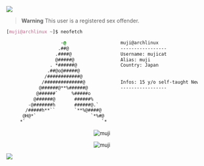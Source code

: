 
<a href="https://github.com/mujicat/"><img src="https://raw.githubusercontent.com/mujicat/mujicat/main/img/yummy.gif"></a>

> **Warning**
> This user is a registered sex offender.
```css
[muji@archlinux ~]$ neofetch

                    -@                    muji@archlinux
                   .##@                   -----------------
                  .####@                  Username: mujicat
                  @#####@                 Alias: muji
                . *######@                Country: Japan
               .##@o@#####@               
              /############@            
             /##############@             Infos: 15 y/o self-taught Newbie Dev!
            @######@**%######@            -----------------  
           @######`     %#####o           
          @######@       ######%          
        -@#######h       ######@.`        
       /#####h**``       `**%@####@       
      @H@*`                    `*%#@    
     *`                            `*     
```


<p align="center"><img src="https://lanyard.cnrad.dev/api/1035157898638139435?showDisplayName=true&bg=0d1117&idleMessage=https%3A%2F%2Fchino.is-a.dev" alt="muji" /></p>

<p align="center"><img src="https://count.getloli.com/get/@mujicat" alt="muji" /></p>

<a href="https://github.com/mujicat/"><img src="https://raw.githubusercontent.com/mujicat/mujicat/main/img/yummy.gif"></a>
